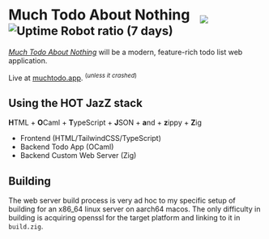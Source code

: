 # Much Todo About Nothing &nbsp; <sub>[![](https://tokei.rs/b1/github/typio/much-todo)](https://github.com/typio/much-todo) ![Uptime Robot ratio (7 days)](https://img.shields.io/uptimerobot/ratio/7/m795572920-cba6912bdf1aa8d654e76cf8?style=plastic)
</sub>


[_Much Todo About Nothing_](https://muchtodo.app) will be a modern, feature-rich todo list web application.

Live at [muchtodo.app](https://muchtodo.app). <sup>(*unless it crashed*)</sup>

## Using the **HOT JazZ** stack

**H**TML + **O**Caml + **T**ypeScript + **J**SON + **a**nd + **z**ippy + **Z**ig

- Frontend (HTML/TailwindCSS/TypeScript)
- Backend Todo App (OCaml)
- Backend Custom Web Server (Zig)

## Building

The web server build process is very ad hoc to my specific setup of building for an x86_64 linux server on aarch64 macos. The only difficulty in building is acquiring openssl for the target platform and linking to it in `build.zig`.